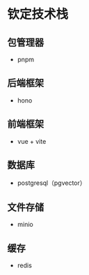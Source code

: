 # 钦定技术栈

## 包管理器
- pnpm

## 后端框架
- hono

## 前端框架
- vue + vite

## 数据库
- postgresql（pgvector）

## 文件存储
- minio

## 缓存
- redis

